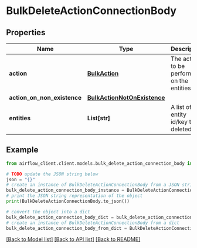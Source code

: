 # BulkDeleteActionConnectionBody


## Properties

Name | Type | Description | Notes
------------ | ------------- | ------------- | -------------
**action** | [**BulkAction**](BulkAction.md) | The action to be performed on the entities. | 
**action_on_non_existence** | [**BulkActionNotOnExistence**](BulkActionNotOnExistence.md) |  | [optional] 
**entities** | **List[str]** | A list of entity id/key to be deleted. | 

## Example

```python
from airflow_client.client.models.bulk_delete_action_connection_body import BulkDeleteActionConnectionBody

# TODO update the JSON string below
json = "{}"
# create an instance of BulkDeleteActionConnectionBody from a JSON string
bulk_delete_action_connection_body_instance = BulkDeleteActionConnectionBody.from_json(json)
# print the JSON string representation of the object
print(BulkDeleteActionConnectionBody.to_json())

# convert the object into a dict
bulk_delete_action_connection_body_dict = bulk_delete_action_connection_body_instance.to_dict()
# create an instance of BulkDeleteActionConnectionBody from a dict
bulk_delete_action_connection_body_from_dict = BulkDeleteActionConnectionBody.from_dict(bulk_delete_action_connection_body_dict)
```
[[Back to Model list]](../README.md#documentation-for-models) [[Back to API list]](../README.md#documentation-for-api-endpoints) [[Back to README]](../README.md)



